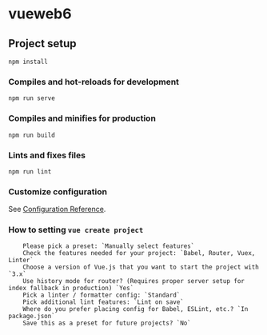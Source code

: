 # vueweb6

## Project setup
```
npm install
```

### Compiles and hot-reloads for development
```
npm run serve
```

### Compiles and minifies for production
```
npm run build
```

### Lints and fixes files
```
npm run lint
```

### Customize configuration
See [Configuration Reference](https://cli.vuejs.org/config/).

### How to setting `vue create project`
```
    Please pick a preset: `Manually select features`
    Check the features needed for your project: `Babel, Router, Vuex, Linter`
    Choose a version of Vue.js that you want to start the project with `3.x`
    Use history mode for router? (Requires proper server setup for index fallback in production) `Yes`
    Pick a linter / formatter config: `Standard`
    Pick additional lint features: `Lint on save`
    Where do you prefer placing config for Babel, ESLint, etc.? `In package.json`
    Save this as a preset for future projects? `No`
```

